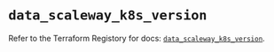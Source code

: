 # `data_scaleway_k8s_version`

Refer to the Terraform Registory for docs: [`data_scaleway_k8s_version`](https://registry.terraform.io/providers/scaleway/scaleway/2.19.0/docs/data-sources/k8s_version).
